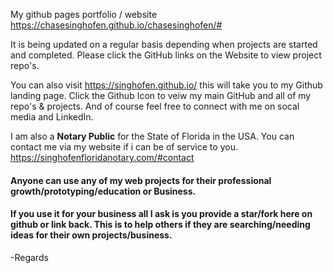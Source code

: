 
My github pages portfolio / website
https://chasesinghofen.github.io/chasesinghofen/#

It is being updated on a regular basis depending when projects are started and completed. Please click the GitHub links on the Website to view project repo's.

You can also visit https://singhofen.github.io/  this will take you to my Github landing page. Click the Github Icon to veiw my main GitHub and all of my repo's & projects. And of course feel free to connect with me on socal media and LinkedIn. 

I am also a **Notary Public** for the State of Florida in the USA. You can contact me via my website if i can be of service to you.
https://singhofenfloridanotary.com/#contact

#### Anyone can use any of my web projects for their professional growth/prototyping/education or Business. 
#### If you use it for your business all I ask is you provide a star/fork here on github or link back. This is to help others if they are searching/needing ideas for their own projects/business.

-Regards
